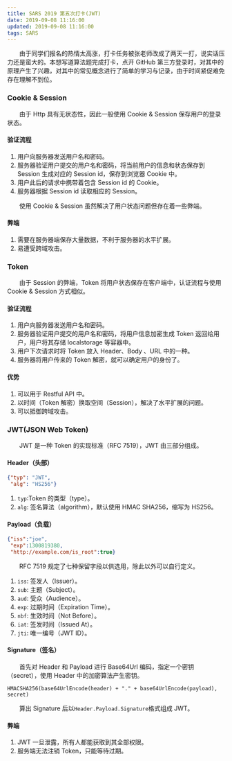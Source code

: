 ```yaml
---
title: SARS 2019 第五次打卡(JWT)
date: 2019-09-08 11:16:00
updated: 2019-09-08 11:16:00
tags: SARS
---
```

　　由于同学们报名的热情太高涨，打卡任务被张老师改成了两天一打，说实话压力还是蛮大的。本想写道算法题完成打卡，点开 GitHub 第三方登录时，对其中的原理产生了兴趣，对其中的常见概念进行了简单的学习与记录，由于时间紧促难免存在理解不到位。<!-- more -->

### Cookie & Session
　　由于 Http 具有无状态性，因此一般使用 Cookie & Session 保存用户的登录状态。

#### 验证流程
1. 用户向服务器发送用户名和密码。
2. 服务器验证用户提交的用户名和密码，将当前用户的信息和状态保存到 Session 生成对应的 Session id，保存到浏览器 Cookie 中。
3. 用户此后的请求中携带着包含 Session id 的 Cookie。
4. 服务器根据 Session id 读取相应的 Session。

　　使用 Cookie & Session 虽然解决了用户状态问题但存在着一些弊端。

#### 弊端
1. 需要在服务器端保存大量数据，不利于服务器的水平扩展。
2. 易遭受跨域攻击。

### Token
　　由于 Session 的弊端，Token 将用户状态保存在客户端中，认证流程与使用 Cookie & Session 方式相似。

#### 验证流程
1. 用户向服务器发送用户名和密码。
2. 服务器验证用户提交的用户名和密码，将用户信息加密生成 Token 返回给用户，用户将其存储 localstorage 等容器中。
3. 用户下次请求时将 Token 放入 Header、Body 、URL 中的一种。
4. 服务器将用户传来的 Token 解密，就可以确定用户的身份了。

#### 优势
1. 可以用于 Restful API 中。
2. 以时间（Token 解密）换取空间（Session），解决了水平扩展的问题。
3. 可以抵御跨域攻击。

### JWT(JSON Web Token)
　　JWT 是一种 Token 的实现标准（RFC 7519），JWT 由三部分组成。

#### Header（头部）
```json
{"typ": "JWT",
 "alg": "HS256"}
```
1. `typ`:Token 的类型（type）。
2. `alg`: 签名算法（algorithm），默认使用 HMAC SHA256，缩写为 HS256。

#### Payload（负载）
```json
{"iss":"joe",
 "exp":1300819380,
 "http://example.com/is_root":true}
```
　　RFC 7519 规定了七种保留字段以供选用，除此以外可以自行定义。
1. `iss`: 签发人（Issuer）。
2. `sub`: 主题（Subject）。
3. `aud`: 受众（Audience）。
4. `exp`: 过期时间（Expiration Time）。
5. `nbf`: 生效时间（Not Before）。
6. `iat`: 签发时间（Issued At）。
7. `jti`: 唯一编号（JWT ID）。

#### Signature（签名）
　　首先对 Header 和 Payload 进行 Base64Url 编码，指定一个密钥（secret），使用 Header 中的加密算法产生密钥。
```
HMACSHA256(base64UrlEncode(header) + "." + base64UrlEncode(payload), secret)
```
　　算出 Signature 后以`Header.Payload.Signature`格式组成 JWT。

#### 弊端
1. JWT 一旦泄露，所有人都能获取到其全部权限。
2. 服务端无法注销 Token，只能等待过期。